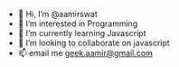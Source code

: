 - 👋 Hi, I’m @aamirswat
- 👀 I’m interested in Programming
- 🌱 I’m currently learning Javascript
- 💞️ I’m looking to collaborate on javascript
- 📫 email me geek.aamir@gmail.com

<!---
aamirswat/aamirswat is a ✨ special ✨ repository because its `README.md` (this file) appears on your GitHub profile.
You can click the Preview link to take a look at your changes.
--->
